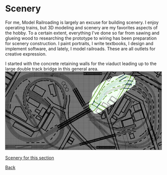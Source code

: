 # Scenery

For me, Model Railroading is largely an excuse for building scenery. I enjoy operating trains, but 3D modeling and scenery are my favorites aspects of the hobby. To a certain extent, everything I've done so far from sawing and glueing wood to researching the prototype to wiring has been preparation for scenery construction. I paint portraits, I write textbooks, I design and implement software, and lately, I model railroads. These are all outlets for creative expression.

I started with the concrete retaining walls for the viaduct leading up to the large double track bridge in this general area.
![Image of steel viaduct](area00.png)

[Scenery for this section](https://nscale4by8.github.io/nscale4x8/Scenery/part01/)

[Back](https://nscale4by8.github.io/nscale4x8/)
